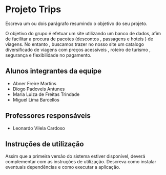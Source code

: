 # Projeto Trips

Escreva um ou dois  parágrafo resumindo o objetivo do seu projeto.

O objetivo do grupo é efetuar um site utilizando um banco de dados, afim de facilitar a procura de pacotes (descontos , passagens e hoteis ) de viagens.
No entanto , buscamos trazer no nosso site um catalogo diversificado de viagens com preços acessiveis , roteiro de turismo , segurança e flexibilidade no pagamento.


## Alunos integrantes da equipe

* Abner Freire Martins
* Diogo Padoveis Antunes
* Maria Luiza de Freitas Trindade
* Miguel Lima Barcellos

## Professores responsáveis

* Leonardo Vilela Cardoso


## Instruções de utilização

Assim que a primeira versão do sistema estiver disponível, deverá complementar com as instruções de utilização. Descreva como instalar eventuais dependências e como executar a aplicação.
